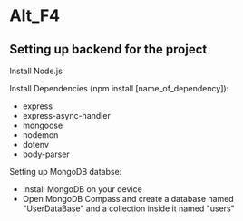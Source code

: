 # Alt_F4

<h2>Setting up backend for the project</h2>

Install Node.js<br>

Install Dependencies (npm install [name_of_dependency]):<br>
<ul>
<li>express</li>
<li>express-async-handler</li>
<li>mongoose</li>
<li>nodemon</li>
<li>dotenv</li>
<li>body-parser</li>
</ul>

Setting up MongoDB databse:<br>
<ul>
<li>Install MongoDB on your device</li>
<li>Open MongoDB Compass and create a database named "UserDataBase" and a collection inside it named "users"</li>
</ul>